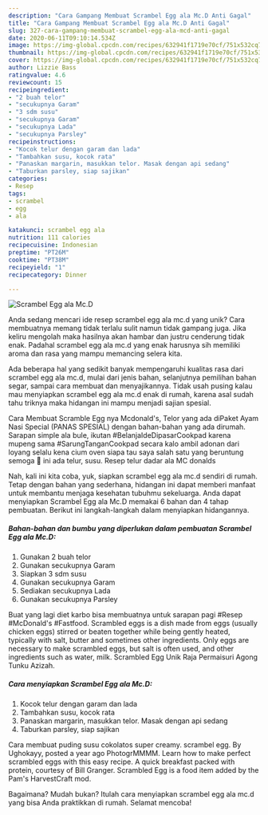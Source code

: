 ```yaml
---
description: "Cara Gampang Membuat Scrambel Egg ala Mc.D Anti Gagal"
title: "Cara Gampang Membuat Scrambel Egg ala Mc.D Anti Gagal"
slug: 327-cara-gampang-membuat-scrambel-egg-ala-mcd-anti-gagal
date: 2020-06-11T09:10:14.534Z
image: https://img-global.cpcdn.com/recipes/632941f1719e70cf/751x532cq70/scrambel-egg-ala-mcd-foto-resep-utama.jpg
thumbnail: https://img-global.cpcdn.com/recipes/632941f1719e70cf/751x532cq70/scrambel-egg-ala-mcd-foto-resep-utama.jpg
cover: https://img-global.cpcdn.com/recipes/632941f1719e70cf/751x532cq70/scrambel-egg-ala-mcd-foto-resep-utama.jpg
author: Lizzie Bass
ratingvalue: 4.6
reviewcount: 15
recipeingredient:
- "2 buah telor"
- "secukupnya Garam"
- "3 sdm susu"
- "secukupnya Garam"
- "secukupnya Lada"
- "secukupnya Parsley"
recipeinstructions:
- "Kocok telur dengan garam dan lada"
- "Tambahkan susu, kocok rata"
- "Panaskan margarin, masukkan telor. Masak dengan api sedang"
- "Taburkan parsley, siap sajikan"
categories:
- Resep
tags:
- scrambel
- egg
- ala

katakunci: scrambel egg ala 
nutrition: 111 calories
recipecuisine: Indonesian
preptime: "PT26M"
cooktime: "PT38M"
recipeyield: "1"
recipecategory: Dinner

---
```



![Scrambel Egg ala Mc.D](https://img-global.cpcdn.com/recipes/632941f1719e70cf/751x532cq70/scrambel-egg-ala-mcd-foto-resep-utama.jpg)

Anda sedang mencari ide resep scrambel egg ala mc.d yang unik? Cara membuatnya memang tidak terlalu sulit namun tidak gampang juga. Jika keliru mengolah maka hasilnya akan hambar dan justru cenderung tidak enak. Padahal scrambel egg ala mc.d yang enak harusnya sih memiliki aroma dan rasa yang mampu memancing selera kita.

Ada beberapa hal yang sedikit banyak mempengaruhi kualitas rasa dari scrambel egg ala mc.d, mulai dari jenis bahan, selanjutnya pemilihan bahan segar, sampai cara membuat dan menyajikannya. Tidak usah pusing kalau mau menyiapkan scrambel egg ala mc.d enak di rumah, karena asal sudah tahu triknya maka hidangan ini mampu menjadi sajian spesial.

Cara Membuat Scramble Egg nya Mcdonald&#39;s, Telor yang ada diPaket Ayam Nasi Special (PANAS SPESIAL) dengan bahan-bahan yang ada dirumah. Sarapan simple ala bule, ikutan #BelanjaIdeDipasarCookpad karena mupeng sama #SarungTanganCookpad secara kalo ambil adonan dari loyang selalu kena cium oven siapa tau saya salah satu yang beruntung semoga 🙏 ini ada telur, susu. Resep telur dadar ala MC donalds


Nah, kali ini kita coba, yuk, siapkan scrambel egg ala mc.d sendiri di rumah. Tetap dengan bahan yang sederhana, hidangan ini dapat memberi manfaat untuk membantu menjaga kesehatan tubuhmu sekeluarga. Anda dapat menyiapkan Scrambel Egg ala Mc.D memakai 6 bahan dan 4 tahap pembuatan. Berikut ini langkah-langkah dalam menyiapkan hidangannya.

<!--inarticleads1-->

##### Bahan-bahan dan bumbu yang diperlukan dalam pembuatan Scrambel Egg ala Mc.D:

1. Gunakan 2 buah telor
1. Gunakan secukupnya Garam
1. Siapkan 3 sdm susu
1. Gunakan secukupnya Garam
1. Sediakan secukupnya Lada
1. Gunakan secukupnya Parsley


Buat yang lagi diet karbo bisa membuatnya untuk sarapan pagi #Resep #McDonald&#39;s #Fastfood. Scrambled eggs is a dish made from eggs (usually chicken eggs) stirred or beaten together while being gently heated, typically with salt, butter and sometimes other ingredients. Only eggs are necessary to make scrambled eggs, but salt is often used, and other ingredients such as water, milk. Scrambled Egg Unik Raja Permaisuri Agong Tunku Azizah. 

<!--inarticleads2-->

##### Cara menyiapkan Scrambel Egg ala Mc.D:

1. Kocok telur dengan garam dan lada
1. Tambahkan susu, kocok rata
1. Panaskan margarin, masukkan telor. Masak dengan api sedang
1. Taburkan parsley, siap sajikan


Cara membuat puding susu cokolatos super creamy. scrambel egg. By Ughokayy, posted a year ago PhotogrMMMM. Learn how to make perfect scrambled eggs with this easy recipe. A quick breakfast packed with protein, courtesy of Bill Granger. Scrambled Egg is a food item added by the Pam&#39;s HarvestCraft mod. 

Bagaimana? Mudah bukan? Itulah cara menyiapkan scrambel egg ala mc.d yang bisa Anda praktikkan di rumah. Selamat mencoba!
